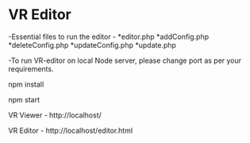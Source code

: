 # VR Editor

-Essential files to run the editor -
    *editor.php
    *addConfig.php
    *deleteConfig.php
    *updateConfig.php
    *update.php

-To run VR-editor on local Node server, please change port as per your requirements.

npm install

npm start

VR Viewer - http://localhost/

VR Editor - http://localhost/editor.html
